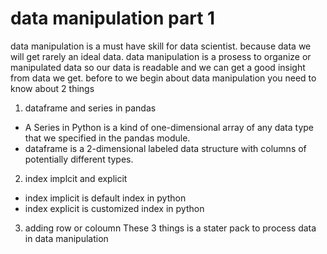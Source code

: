 # data manipulation part 1
data manipulation is a must have skill for data scientist. because data we will get rarely an ideal data. data manipulation is a prosess to organize or manipulated data so our data is readable and we can get a good insight from data we get. before to we begin about data manipulation you need to know about 2 things
1. dataframe and series in pandas
- A Series in Python is a kind of one-dimensional array of any data type that we specified in the pandas module.
- dataframe is a 2-dimensional labeled data structure with columns of potentially different types.
2. index implcit and explicit
- index implicit is default index in python
- index explicit is customized index in python
3. adding row or coloumn
These 3 things is a stater pack to process data in data manipulation
